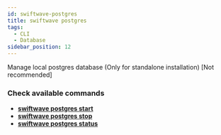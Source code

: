```yaml
---
id: swiftwave-postgres
title: swiftwave postgres
tags:
  - CLI
  - Database
sidebar_position: 12
---
```


Manage local postgres database (Only for standalone installation) [Not recommended]

### Check available commands
- [**swiftwave postgres start**](/docs/cli/postgres/start)
- [**swiftwave postgres stop**](/docs/cli/postgres/stop)
- [**swiftwave postgres status**](/docs/cli/postgres/status)